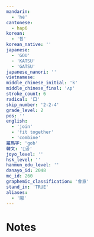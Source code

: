 ```yaml
---
mandarin:
  - 'hé'
cantonese:
  - hap6
korean:
  - '합'
korean_native: ''
japanese:
  - 'GOU'
  - 'KATSU'
  - 'GATSU'
japanese_nanori: ''
vietnamese:
middle_chinese_initial: 'k'
middle_chinese_final: 'ʌp'
stroke_count: 6
radical: '口'
skip_number: '2-2-4'
grade_level: 2
pos: ''
english:
  - 'join'
  - 'fit together'
  - 'combine'
羅馬字: 'gob'
韓文: '곱'
joyo_level: ''
hsk_level: ''
hanmun_edu_level: ''
danayo_id: 2048
mc_id: 260
graphemic_classification: '會意'
stand_in: 'TRUE'
aliases:
  - '閤'
---
```


# Notes

